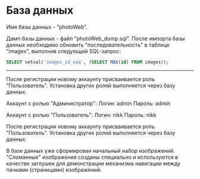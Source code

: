 # База данных
Имя базы данных - "photoWeb".

Дамп базы данных - файл "photoWeb_dump.sql".
После импорта базы данных необходимо обновить "последовательность" в таблице "images", выполнив следующий SQL-запрос:

```SQL
SELECT setval('images_id_seq', (SELECT MAX(id) FROM images));
```
______
После регистрации новому аккаунту присваивается роль "Пользователь". Установка других ролей выполняется через базу данных.

Аккаунт с ролью "Администратор":
Логин: admin
Пароль: admin

Аккаунт с ролью "Пользователь":
Логин: nikk
Пароль: nikk

После регистрации новому аккаунту присваивается роль "Пользователь". Установка других ролей выполняется через базу данных.

В базе данных уже сформирован начальный набор изображений. "Сломанные" изображения созданы специально и используются в качестве заглушек для демонстрации механизма навигации между пачками (страницами) изображений. 
